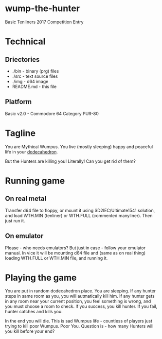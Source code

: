 wump-the-hunter
===============

Basic Tenliners 2017 Competition Entry

Technical
=========

Driectories
-----------

* ./bin - binary (prg) files
* ./src - text source files
* ./img - d64 image
* README.md - this file

Platform
--------

Basic v2.0 - Commodore 64
Category PUR-80


Tagline
=======

You are Mythical Wumpus. You live (mostly sleeping) happy and peaceful life in your [dodecahedron](https://en.wikipedia.org/wiki/Dodecahedron).

But the Hunters are killing you! Literally! Can you get rid of them?

Running game
============

On real metal
-------------

Transfer d64 file to floppy, or mount it using SD2IEC/Ultimate1541 solution, and load WTH.MIN (tenliner) or WTH.FULL (commented manyliner). Then just run it.

On emulator
-----------

Please - who needs emulators? But just in case - follow your emulator manual. In vice it will be mounting d64 file and (same as on real thing) loading WTH.FULL or WTH.MIN file, and running it.

Playing the game
================

You are put in random dodecahedron place. You are sleeping. If any hunter steps in same room as you, you will autmatically kill him. If any hunter gets in any room near your current position, you feel something is wrong, and you must choose a room to check. If you success, you kill hunter. If you fail, hunter catches and kills you.

In the end you will die. This is sad Wumpus life - countless of players just trying to kill poor Wumpus. Poor You. Question is - how many Hunters will you kill before your end?
